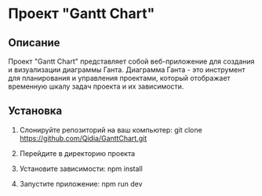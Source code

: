 # Проект "Gantt Chart"

## Описание
Проект "Gantt Chart" представляет собой веб-приложение для создания и визуализации диаграммы Ганта. 
Диаграмма Ганта - это инструмент для планирования и управления проектами, который отображает временную шкалу задач проекта и их зависимости.

## Установка
1. Слонируйте репозиторий на ваш компьютер:
git clone https://github.com/Qidia/GanttChart.git

2. Перейдите в директорию проекта

3. Установите зависимости:
npm install

4. Запустите приложение: 
npm run dev 